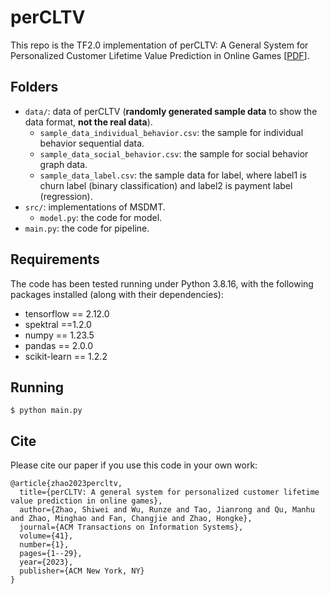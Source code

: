 # perCLTV

This repo is the TF2.0 implementation of perCLTV: A General System for Personalized Customer Lifetime Value Prediction in Online Games [[PDF](https://dl.acm.org/doi/abs/10.1145/3530012)].

## Folders
- `data/`: data of perCLTV (**randomly generated sample data** to show the data format, **not the real data**).
  - `sample_data_individual_behavior.csv`: the sample for individual behavior sequential data.
  - `sample_data_social_behavior.csv`: the sample for social behavior graph data.
  - `sample_data_label.csv`: the sample data for label, where label1 is churn label (binary classification) and label2 is payment label (regression).
- `src/`: implementations of MSDMT.
  - `model.py`: the code for model.
- `main.py`: the code for pipeline.


## Requirements
The code has been tested running under Python 3.8.16, with the following packages installed (along with their dependencies):
- tensorflow == 2.12.0
- spektral ==1.2.0
- numpy == 1.23.5
- pandas == 2.0.0
- scikit-learn == 1.2.2

## Running
```
$ python main.py 
```

## Cite
Please cite our paper if you use this code in your own work:
```
@article{zhao2023percltv,
  title={perCLTV: A general system for personalized customer lifetime value prediction in online games},
  author={Zhao, Shiwei and Wu, Runze and Tao, Jianrong and Qu, Manhu and Zhao, Minghao and Fan, Changjie and Zhao, Hongke},
  journal={ACM Transactions on Information Systems},
  volume={41},
  number={1},
  pages={1--29},
  year={2023},
  publisher={ACM New York, NY}
}
```